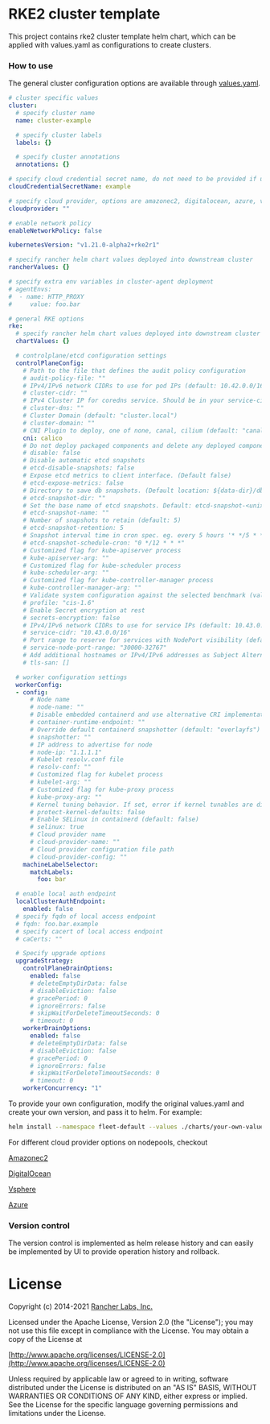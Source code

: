 # RKE2 cluster template

This project contains rke2 cluster template helm chart, which can be applied with values.yaml as configurations to create clusters.

### How to use

The general cluster configuration options are available through [values.yaml](./charts/values.yaml).

```yaml
# cluster specific values
cluster:
  # specify cluster name
  name: cluster-example

  # specify cluster labels
  labels: {}

  # specify cluster annotations
  annotations: {}

# specify cloud credential secret name, do not need to be provided if using custom driver
cloudCredentialSecretName: example

# specify cloud provider, options are amazonec2, digitalocean, azure, vsphere or custom
cloudprovider: ""

# enable network policy
enableNetworkPolicy: false

kubernetesVersion: "v1.21.0-alpha2+rke2r1"

# specify rancher helm chart values deployed into downstream cluster
rancherValues: {}

# specify extra env variables in cluster-agent deployment
# agentEnvs:
#  - name: HTTP_PROXY
#     value: foo.bar

# general RKE options
rke:
  # specify rancher helm chart values deployed into downstream cluster
  chartValues: {}

  # controlplane/etcd configuration settings
  controlPlaneConfig:
    # Path to the file that defines the audit policy configuration
    # audit-policy-file: ""
    # IPv4/IPv6 network CIDRs to use for pod IPs (default: 10.42.0.0/16)
    # cluster-cidr: ""
    # IPv4 Cluster IP for coredns service. Should be in your service-cidr range (default: 10.43.0.10)
    # cluster-dns: ""
    # Cluster Domain (default: "cluster.local")
    # cluster-domain: ""
    # CNI Plugin to deploy, one of none, canal, cilium (default: "canal")
    cni: calico
    # Do not deploy packaged components and delete any deployed components (valid items: rke2-coredns, rke2-ingress-nginx, rke2-kube-proxy, rke2-metrics-server)
    # disable: false
    # Disable automatic etcd snapshots
    # etcd-disable-snapshots: false
    # Expose etcd metrics to client interface. (Default false)
    # etcd-expose-metrics: false
    # Directory to save db snapshots. (Default location: ${data-dir}/db/snapshots)
    # etcd-snapshot-dir: ""
    # Set the base name of etcd snapshots. Default: etcd-snapshot-<unix-timestamp> (default: "etcd-snapshot")
    # etcd-snapshot-name: ""
    # Number of snapshots to retain (default: 5)
    # etcd-snapshot-retention: 5
    # Snapshot interval time in cron spec. eg. every 5 hours '* */5 * * *' (default: "0 */12 * * *")
    # etcd-snapshot-schedule-cron: "0 */12 * * *"
    # Customized flag for kube-apiserver process
    # kube-apiserver-arg: ""
    # Customized flag for kube-scheduler process
    # kube-scheduler-arg: ""
    # Customized flag for kube-controller-manager process
    # kube-controller-manager-arg: ""
    # Validate system configuration against the selected benchmark (valid items: cis-1.5, cis-1.6 )
    # profile: "cis-1.6"
    # Enable Secret encryption at rest
    # secrets-encryption: false
    # IPv4/IPv6 network CIDRs to use for service IPs (default: 10.43.0.0/16)
    # service-cidr: "10.43.0.0/16"
    # Port range to reserve for services with NodePort visibility (default: "30000-32767")
    # service-node-port-range: "30000-32767"
    # Add additional hostnames or IPv4/IPv6 addresses as Subject Alternative Names on the server TLS cert
    # tls-san: []

  # worker configuration settings
  workerConfig:
  - config:
      # Node name
      # node-name: ""
      # Disable embedded containerd and use alternative CRI implementation
      # container-runtime-endpoint: ""
      # Override default containerd snapshotter (default: "overlayfs")
      # snapshotter: ""
      # IP address to advertise for node
      # node-ip: "1.1.1.1"
      # Kubelet resolv.conf file
      # resolv-conf: ""
      # Customized flag for kubelet process
      # kubelet-arg: ""
      # Customized flag for kube-proxy process
      # kube-proxy-arg: ""
      # Kernel tuning behavior. If set, error if kernel tunables are different than kubelet defaults. (default: false)
      # protect-kernel-defaults: false
      # Enable SELinux in containerd (default: false)
      # selinux: true
      # Cloud provider name
      # cloud-provider-name: ""
      # Cloud provider configuration file path
      # cloud-provider-config: ""
    machineLabelSelector:
      matchLabels:
        foo: bar

  # enable local auth endpoint
  localClusterAuthEndpoint: 
    enabled: false
  # specify fqdn of local access endpoint
  # fqdn: foo.bar.example
  # specify cacert of local access endpoint
  # caCerts: ""

  # Specify upgrade options
  upgradeStrategy: 
    controlPlaneDrainOptions: 
      enabled: false
      # deleteEmptyDirData: false
      # disableEviction: false
      # gracePeriod: 0
      # ignoreErrors: false
      # skipWaitForDeleteTimeoutSeconds: 0
      # timeout: 0
    workerDrainOptions:
      enabled: false
      # deleteEmptyDirData: false
      # disableEviction: false
      # gracePeriod: 0
      # ignoreErrors: false
      # skipWaitForDeleteTimeoutSeconds: 0
      # timeout: 0
    workerConcurrency: "1"
```

To provide your own configuration, modify the original values.yaml and create your own version, and pass it to helm. For example:

```bash
helm install --namespace fleet-default --values ./charts/your-own-values.yaml do-cluster ./charts
```

For different cloud provider options on nodepools, checkout

[Amazonec2](./charts/values-aws.yaml)

[DigitalOcean](./charts/values-do.yaml)

[Vsphere](./charts/values-vsphere.yaml)

[Azure](./charts/values-azure.yaml)

### Version control

The version control is implemented as helm release history and can easily be implemented by UI to provide operation history and rollback.

# License

Copyright (c) 2014-2021 [Rancher Labs, Inc.](http://rancher.com)

Licensed under the Apache License, Version 2.0 (the "License");
you may not use this file except in compliance with the License.
You may obtain a copy of the License at

[http://www.apache.org/licenses/LICENSE-2.0](http://www.apache.org/licenses/LICENSE-2.0)

Unless required by applicable law or agreed to in writing, software
distributed under the License is distributed on an "AS IS" BASIS,
WITHOUT WARRANTIES OR CONDITIONS OF ANY KIND, either express or implied.
See the License for the specific language governing permissions and
limitations under the License.